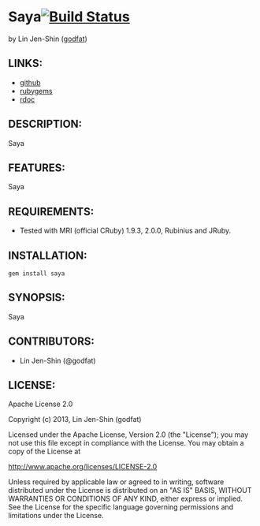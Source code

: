 # Saya[![Build Status](https://secure.travis-ci.org/godfat/saya.png?branch=master)](http://travis-ci.org/godfat/saya)

by Lin Jen-Shin ([godfat](http://godfat.org))

## LINKS:

* [github](https://github.com/godfat/saya)
* [rubygems](https://rubygems.org/gems/saya)
* [rdoc](http://rdoc.info/github/godfat/saya)

## DESCRIPTION:

Saya

## FEATURES:

Saya

## REQUIREMENTS:

* Tested with MRI (official CRuby) 1.9.3, 2.0.0, Rubinius and JRuby.

## INSTALLATION:

    gem install saya

## SYNOPSIS:

Saya

## CONTRIBUTORS:

* Lin Jen-Shin (@godfat)

## LICENSE:

Apache License 2.0

Copyright (c) 2013, Lin Jen-Shin (godfat)

Licensed under the Apache License, Version 2.0 (the "License");
you may not use this file except in compliance with the License.
You may obtain a copy of the License at

<http://www.apache.org/licenses/LICENSE-2.0>

Unless required by applicable law or agreed to in writing, software
distributed under the License is distributed on an "AS IS" BASIS,
WITHOUT WARRANTIES OR CONDITIONS OF ANY KIND, either express or implied.
See the License for the specific language governing permissions and
limitations under the License.
